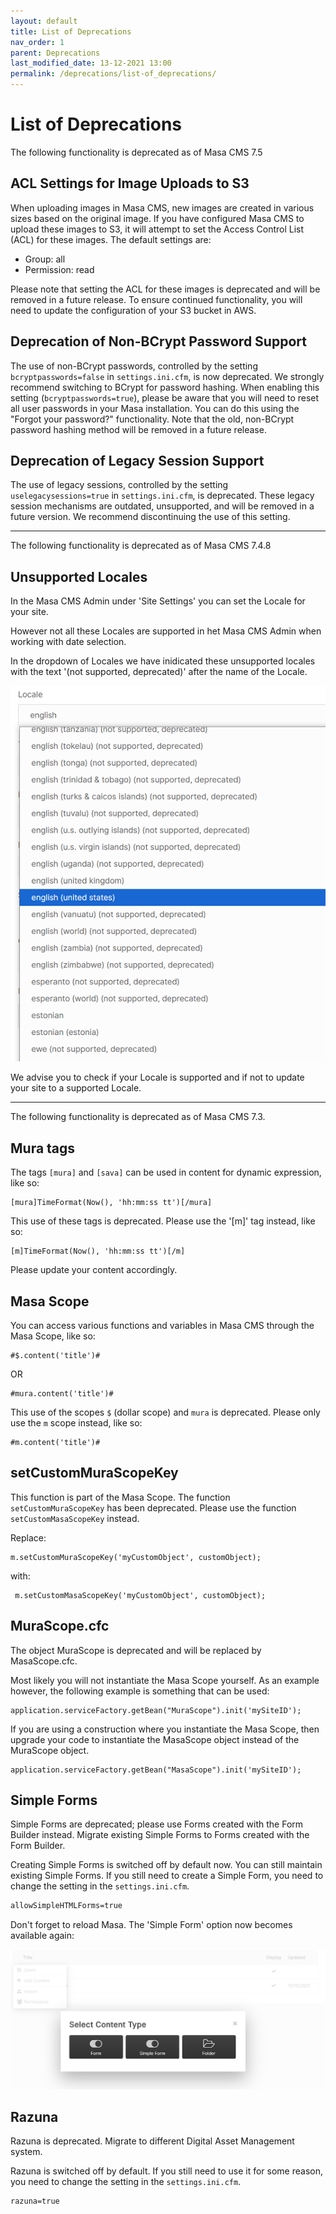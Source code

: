 ```yaml
---
layout: default
title: List of Deprecations
nav_order: 1
parent: Deprecations
last_modified_date: 13-12-2021 13:00
permalink: /deprecations/list-of_deprecations/
---
```


# List of Deprecations

The following functionality is deprecated as of Masa CMS 7.5

## ACL Settings for Image Uploads to S3

When uploading images in Masa CMS, new images are created in various sizes based on the original image. If you have configured Masa CMS to upload these images to S3, it will attempt to set the Access Control List (ACL) for these images. The default settings are:

- Group: all
- Permission: read

Please note that setting the ACL for these images is deprecated and will be removed in a future release. To ensure continued functionality, you will need to update the configuration of your S3 bucket in AWS.

## Deprecation of Non-BCrypt Password Support

The use of non-BCrypt passwords, controlled by the setting `bcryptpasswords=false` in `settings.ini.cfm`, is now deprecated. We strongly recommend switching to BCrypt for password hashing. When enabling this setting (`bcryptpasswords=true`), please be aware that you will need to reset all user passwords in your Masa installation. You can do this using the "Forgot your password?" functionality.
Note that the old, non-BCrypt password hashing method will be removed in a future release.

## Deprecation of Legacy Session Support

The use of legacy sessions, controlled by the setting `uselegacysessions=true` in `settings.ini.cfm`, is deprecated. These legacy session mechanisms are outdated, unsupported, and will be removed in a future version. We recommend discontinuing the use of this setting.

---

The following functionality is deprecated as of Masa CMS 7.4.8

## Unsupported Locales

In the Masa CMS Admin under 'Site Settings' you can set the Locale for your site.

However not all these Locales are supported in het Masa CMS Admin when working with date selection.

In the dropdown of Locales we have inidicated these unsupported locales with the text '(not supported, deprecated)' after the name of the Locale.

![](/assets/06_deprecations/list_of_deprecations/deprecations_supported_locales.png)

We advise you to check if your Locale is supported and if not to update your site to a supported Locale.

---

The following functionality is deprecated as of Masa CMS 7.3.

## Mura tags

The tags `[mura]` and `[sava]` can be used in content for dynamic expression, like so:

```cfscript
[mura]TimeFormat(Now(), 'hh:mm:ss tt')[/mura]
```

This use of these tags is deprecated. Please use the '[m]' tag instead, like so:

```cfscript
[m]TimeFormat(Now(), 'hh:mm:ss tt')[/m]
```

Please update your content accordingly.

## Masa Scope

You can access various functions and variables in Masa CMS through the Masa Scope, like so:

```cfscript
#$.content('title')#
```

OR

```cfscript
#mura.content('title')#
```

This use of the scopes `$` (dollar scope) and `mura` is deprecated. Please only use the `m` scope instead, like so:

```cfscript
#m.content('title')#
```

## setCustomMuraScopeKey

This function is part of the Masa Scope. The function `setCustomMuraScopeKey` has been deprecated.
Please use the function `setCustomMasaScopeKey` instead.

Replace:

```cfscript
m.setCustomMuraScopeKey('myCustomObject', customObject);
```

with:

```cfscript
 m.setCustomMasaScopeKey('myCustomObject', customObject);
```

## MuraScope.cfc

The object MuraScope is deprecated and will be replaced by MasaScope.cfc.

Most likely you will not instantiate the Masa Scope yourself.
As an example however, the following example is something that can be used:

```cfscript
application.serviceFactory.getBean("MuraScope").init('mySiteID');
```

If you are using a construction where you instantiate the Masa Scope, then upgrade your code to instantiate the MasaScope object instead of the MuraScope object.

```cfscript
application.serviceFactory.getBean("MasaScope").init('mySiteID');
```

## Simple Forms

Simple Forms are deprecated; please use Forms created with the Form Builder instead.
Migrate existing Simple Forms to Forms created with the Form Builder.

Creating Simple Forms is switched off by default now. You can still maintain existing Simple Forms.
If you still need to create a Simple Form, you need to change the setting in the `settings.ini.cfm`.

```markdown
allowSimpleHTMLForms=true
```

Don't forget to reload Masa.
The 'Simple Form' option now becomes available again:

![](/assets/06_deprecations/list_of_deprecations/deprecation_simple_forms_2.png)

## Razuna

Razuna is deprecated. Migrate to different Digital Asset Management system.

Razuna is switched off by default. If you still need to use it for some reason, you need to change the setting in the `settings.ini.cfm`.

```markdown
razuna=true
```
